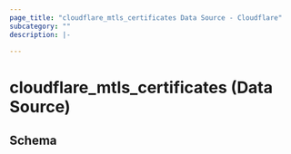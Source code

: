 ```yaml
---
page_title: "cloudflare_mtls_certificates Data Source - Cloudflare"
subcategory: ""
description: |-
  
---
```


# cloudflare_mtls_certificates (Data Source)




<!-- schema generated by tfplugindocs -->
## Schema


